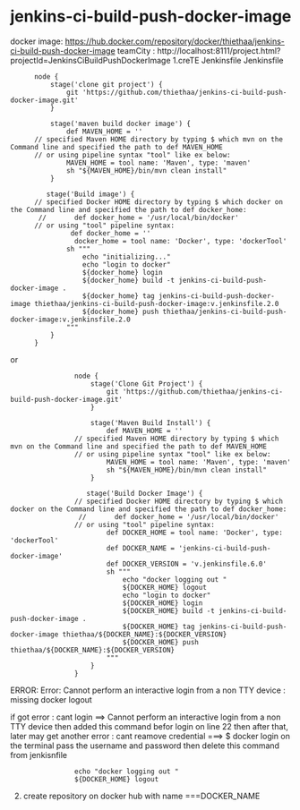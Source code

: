 # jenkins-ci-build-push-docker-image

docker image: https://hub.docker.com/repository/docker/thiethaa/jenkins-ci-build-push-docker-image
teamCity : http://localhost:8111/project.html?projectId=JenkinsCiBuildPushDockerImage
1.creTE  Jenkinsfile
Jenkinsfile

          node {
              stage('clone git project') {
                  git 'https://github.com/thiethaa/jenkins-ci-build-push-docker-image.git'
              }

              stage('maven build docker image') {
                  def MAVEN_HOME = ''
          // specified Maven HOME directory by typing $ which mvn on the Command line and specified the path to def MAVEN_HOME
          // or using pipeline syntax "tool" like ex below:
                  MAVEN_HOME = tool name: 'Maven', type: 'maven'
                  sh "${MAVEN_HOME}/bin/mvn clean install"
              }

             stage('Build image') {
          // specified Docker HOME directory by typing $ which docker on the Command line and specified the path to def docker_home:
           //       def docker_home = '/usr/local/bin/docker'
          // or using "tool" pipeline syntax:
                   def docker_home = ''
                    docker_home = tool name: 'Docker', type: 'dockerTool'
                  sh """
                      echo "initializing..."
                      echo "login to docker"
                      ${docker_home} login
                      ${docker_home} build -t jenkins-ci-build-push-docker-image .
                      ${docker_home} tag jenkins-ci-build-push-docker-image thiethaa/jenkins-ci-build-push-docker-image:v.jenkinsfile.2.0
                      ${docker_home} push thiethaa/jenkins-ci-build-push-docker-image:v.jenkinsfile.2.0
                  """
              }
          }

or


                    node {
                        stage('Clone Git Project') {
                            git 'https://github.com/thiethaa/jenkins-ci-build-push-docker-image.git'
                        }

                        stage('Maven Build Install') {
                            def MAVEN_HOME = ''
                    // specified Maven HOME directory by typing $ which mvn on the Command line and specified the path to def MAVEN_HOME
                    // or using pipeline syntax "tool" like ex below:
                            MAVEN_HOME = tool name: 'Maven', type: 'maven'
                            sh "${MAVEN_HOME}/bin/mvn clean install"
                        }

                       stage('Build Docker Image') {
                    // specified Docker HOME directory by typing $ which docker on the Command line and specified the path to def docker_home:
                     //       def docker_home = '/usr/local/bin/docker'
                    // or using "tool" pipeline syntax:
                            def DOCKER_HOME = tool name: 'Docker', type: 'dockerTool'
                            def DOCKER_NAME = 'jenkins-ci-build-push-docker-image'
                            def DOCKER_VERSION = 'v.jenkinsfile.6.0'
                            sh """
                                echo "docker logging out "
                                ${DOCKER_HOME} logout
                                echo "login to docker"
                                ${DOCKER_HOME} login
                                ${DOCKER_HOME} build -t jenkins-ci-build-push-docker-image .
                                ${DOCKER_HOME} tag jenkins-ci-build-push-docker-image thiethaa/${DOCKER_NAME}:${DOCKER_VERSION}
                                ${DOCKER_HOME} push thiethaa/${DOCKER_NAME}:${DOCKER_VERSION}
                            """
                        }
                    }


ERROR: Error: Cannot perform an interactive login from a non TTY device : missing docker logout

if got error : cant login ==> Cannot perform an interactive login from a non TTY device then added this command befor login on line 22
then after that, later may get another error : cant reamove credential ===> $ docker login on the terminal pass the username and password then delete this command from jenkisnfile
                    
                    echo "docker logging out "
                    ${DOCKER_HOME} logout


2. create repository on docker hub with name ===DOCKER_NAME




